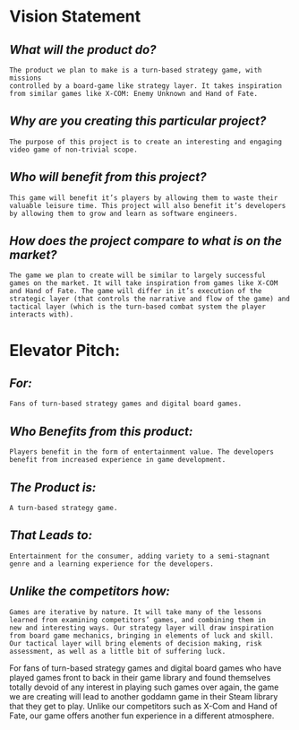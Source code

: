 # **Vision Statement** #

## *What will the product do?*
	The product we plan to make is a turn-based strategy game, with missions
    controlled by a board-game like strategy layer. It takes inspiration 
    from similar games like X-COM: Enemy Unknown and Hand of Fate.

## *Why are you creating this particular project?*
    The purpose of this project is to create an interesting and engaging 
    video game of non-trivial scope.

## *Who will benefit from this project?*
    This game will benefit it’s players by allowing them to waste their 
    valuable leisure time. This project will also benefit it’s developers 
    by allowing them to grow and learn as software engineers.

## *How does the project compare to what is on the market?*
	The game we plan to create will be similar to largely successful 
	games on the market. It will take inspiration from games like X-COM 
	and Hand of Fate. The game will differ in it’s execution of the 
	strategic layer (that controls the narrative and flow of the game) and
	tactical layer (which is the turn-based combat system the player 
	interacts with).

# **Elevator Pitch:**

## *For:*
	Fans of turn-based strategy games and digital board games.

## *Who Benefits from this product:*
    Players benefit in the form of entertainment value. The developers 
    benefit from increased experience in game development.

## *The Product is:*
	A turn-based strategy game.

## *That Leads to:*
	Entertainment for the consumer, adding variety to a semi-stagnant 
    genre and a learning experience for the developers.

## *Unlike the competitors how:*
	Games are iterative by nature. It will take many of the lessons 
    learned from examining competitors’ games, and combining them in 
    new and interesting ways. Our strategy layer will draw inspiration 
    from board game mechanics, bringing in elements of luck and skill. 
    Our tactical layer will bring elements of decision making, risk 
    assessment, as well as a little bit of suffering luck.

For fans of turn-based strategy games and digital board games who 
have played games front to back in their game library and found 
themselves totally devoid of any interest in playing such games 
over again, the game we are creating will lead to another goddamn 
game in their Steam library that they get to play. Unlike our 
competitors such as X-Com and Hand of Fate, our game offers 
another fun experience in a different atmosphere.
